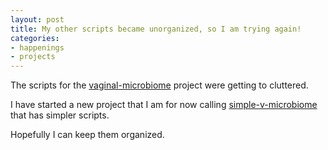 ```yaml
---
layout: post
title: My other scripts became unorganized, so I am trying again!
categories:
- happenings
- projects
---
```


The scripts for the [vaginal-microbiome](https://github.com/geoffrosen/vaginal-microbiome) project were getting to cluttered.

I have started a new project that I am for now calling [simple-v-microbiome](https://github.com/geoffrosen/simple-v-microbiome) that has simpler scripts.

Hopefully I can keep them organized.